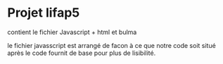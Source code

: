 # Projet lifap5 

contient le fichier Javascript + html et bulma

le fichier javasscript est arrangé de facon à ce que notre code soit situé après le code fournit de base pour plus de lisibilité.

